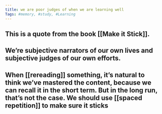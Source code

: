 ```yaml
---
title: we are poor judges of when we are learning well 
Tags: #memory, #study, #Learning
---
```

## This is a quote from the book [[Make it Stick]].
## We’re subjective narrators of our own lives and subjective judges of our own efforts.
## When [[rereading]] something, it’s natural to think we’ve mastered the content, because we can recall it in the short term. But in the long run, that’s not the case. We should use [[spaced repetition]] to make sure it sticks
